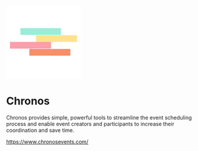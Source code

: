 ![chronos-logo](https://github.com/Ajax12345/Chronos/blob/master/static/chronos_logo.png)
# Chronos

Chronos provides simple, powerful tools to streamline the event scheduling process and enable event creators and participants to increase their coordination and save time.

https://www.chronosevents.com/
